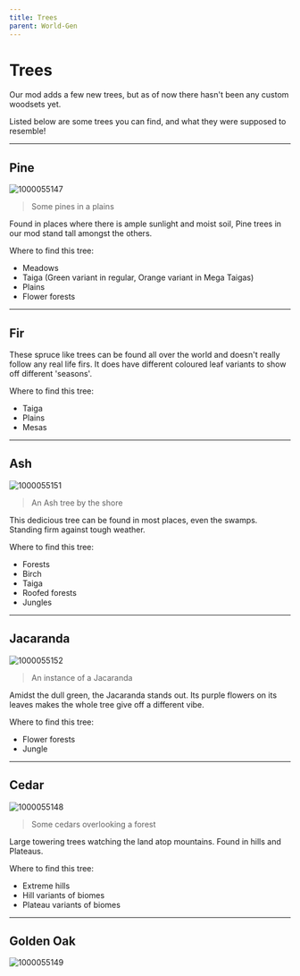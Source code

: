 ```yaml
---
title: Trees
parent: World-Gen
---
```


# Trees

Our mod adds a few new trees, but as of 
now there hasn't been any custom woodsets yet.

Listed below are some trees you can find, and what they were supposed to resemble!

---

## Pine

![1000055147](https://github.com/1D10T1C-STUD10S/more-to-explore/assets/112738649/55c68e23-3aff-432d-96c7-00bb12c070c1)
> Some pines in a plains

Found in places where there is ample sunlight and moist soil, Pine trees in our mod stand tall amongst the others.

Where to find this tree:
- Meadows
- Taiga (Green variant in regular, Orange variant in Mega Taigas)
- Plains
- Flower forests

---

## Fir

These spruce like trees can be found all over the world and doesn't really follow any real life firs. It does have different coloured leaf variants to show off different 'seasons'.

Where to find this tree:
- Taiga
- Plains
- Mesas

---

## Ash

![1000055151](https://github.com/1D10T1C-STUD10S/more-to-explore/assets/112738649/dde061fd-f55b-4d09-9c5c-39c4c59415e9)
> An Ash tree by the shore

This dedicious tree can be found in most places, even the swamps. Standing firm against tough weather.

Where to find this tree:
- Forests
- Birch
- Taiga
- Roofed forests
- Jungles

---

## Jacaranda

![1000055152](https://github.com/1D10T1C-STUD10S/more-to-explore/assets/112738649/481da083-3320-47a5-8165-3a2894734b5b)
> An instance of a Jacaranda

Amidst the dull green, the Jacaranda stands out. Its purple flowers on its leaves makes the whole tree give off a different vibe.

Where to find this tree:
- Flower forests
- Jungle

---

## Cedar

![1000055148](https://github.com/1D10T1C-STUD10S/more-to-explore/assets/112738649/d6a081de-61dd-4e7b-9c07-7f9bb2b4cd64)
> Some cedars overlooking a forest

Large towering trees watching the land atop mountains. Found in hills and Plateaus.

Where to find this tree:
- Extreme hills
- Hill variants of biomes
- Plateau variants of biomes

---

## Golden Oak

![1000055149](https://github.com/1D10T1C-STUD10S/more-to-explore/assets/112738649/8c8b13d4-6484-4042-abba-46837e0d69fa)

